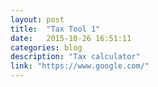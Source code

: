 ```yaml
---
layout: post
title:  "Tax Tool 1"
date:   2015-10-26 16:51:11
categories: blog
description: "Tax calculator"
link: "https://www.google.com/"
---
```

